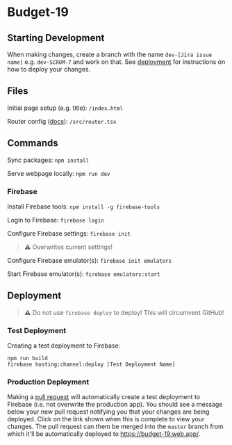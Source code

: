 # Budget-19

## Starting Development

When making changes, create a branch with the name `dev-[Jira issue name]`
e.g. `dev-SCRUM-7` and work on that. See [deployment](#deployment) for
instructions on how to deploy your changes.

## Files

Initial page setup (e.g. title): `/index.html`

Router config ([docs](https://reactrouter.com/en/main)): `/src/router.tsx`

## Commands

Sync packages: `npm install`

Serve webpage locally: `npm run dev`

### Firebase

Install Firebase tools: `npm install -g firebase-tools`

Login to Firebase: `firebase login`

Configure Firebase settings: `firebase init`
> :warning: Overwrites current settings!

Configure Firebase emulator(s): `firebase init emulators`

Start Firebase emulator(s): `firebase emulators:start`

## Deployment

> :warning: Do not use `firebase deploy` to deploy! This will circumvent GitHub!

### Test Deployment

Creating a test deployment to Firebase:
```
npm run build
firebase hosting:channel:deploy [Test Deployment Name]
```

### Production Deployment

Making a [pull request](https://github.com/Robert-M-Lucas/budget-19/compare)
will automatically create a test deployment to Firebase (i.e. not
overwrite the production app). You should see a message below your new pull
request notifying you that your changes are being deployed. Click on
the link shown when this is complete to view your changes. The pull
request can them be merged into the `master` branch from which it'll
be automatically deployed to https://budget-19.web.app/.